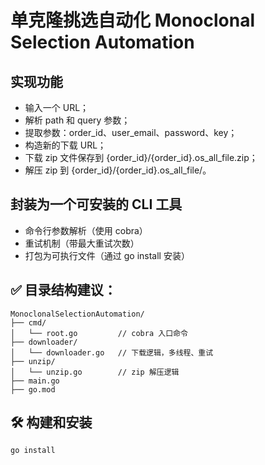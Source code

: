 # 单克隆挑选自动化 Monoclonal Selection Automation

## 实现功能

- 输入一个 URL；
- 解析 path 和 query 参数；
- 提取参数：order_id、user_email、password、key；
- 构造新的下载 URL；
- 下载 zip 文件保存到 {order_id}/{order_id}.os_all_file.zip；
- 解压 zip 到 {order_id}/{order_id}.os_all_file/。

## 封装为一个可安装的 CLI 工具

- 命令行参数解析（使用 cobra）
- 重试机制（带最大重试次数）
- 打包为可执行文件（通过 go install 安装）

## ✅ 目录结构建议：

```
MonoclonalSelectionAutomation/
├── cmd/
│   └── root.go         // cobra 入口命令
├── downloader/
│   └── downloader.go   // 下载逻辑，多线程、重试
├── unzip/
│   └── unzip.go        // zip 解压逻辑
├── main.go
├── go.mod

```

## 🛠️ 构建和安装

```
go install
```


